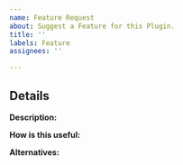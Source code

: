 ```yaml
---
name: Feature Request
about: Suggest a Feature for this Plugin.
title: ''
labels: Feature
assignees: ''

---
```


<!-- Feature Requesting Guide -->

## Details

**Description:**
<!-- Replace this with a clear description of what a feature you are suggesting. -->

**How is this useful:**
<!-- Replace this with a clear description how the feature is useful for players, server owners and/or developers. -->

**Alternatives:**
<!-- Replace this with a clear description of alternatives you have considered. -->
